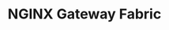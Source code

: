 ---
title: "NGINX Gateway Fabric"
url: /nginx-gateway-fabric/
cascade:
    banner:
        enabled: true
        type: deprecation
        start-date: 2025-05-30
        md: /_banners/ngf-release-2.0.md
---